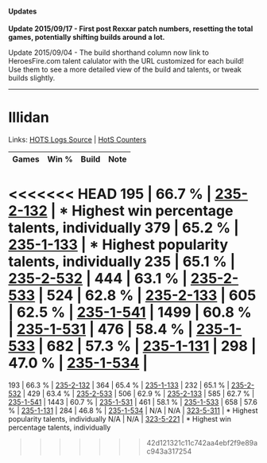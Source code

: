 #### Updates
**Update 2015/09/17 - First post Rexxar patch numbers, resetting the total games, potentially shifting builds around a lot.**

Update 2015/09/04 - The build shorthand column now link to HeroesFire.com talent calulator with the URL customized for each build!  
Use them to see a more detailed view of the build and talents, or tweak builds slightly.

***

# Illidan

Links: [HOTS Logs Source](https://www.hotslogs.com/Sitewide/HeroDetails?Hero=Illidan) | [HotS Counters](http://hotscounters.com/#/hero/Illidan)

Games  | Win %  | Build     | Note
-----  | -----  | -----     | ----
<<<<<<< HEAD
195    | 66.7 % | [235-2-132](http://www.heroesfire.com/hots/talent-calculator/illidan#l7g4) | * Highest win percentage talents, individually
379    | 65.2 % | [235-1-133](http://www.heroesfire.com/hots/talent-calculator/illidan#l7QT) | * Highest popularity talents, individually
235    | 65.1 % | [235-2-532](http://www.heroesfire.com/hots/talent-calculator/illidan#l7mK) | 
444    | 63.1 % | [235-2-533](http://www.heroesfire.com/hots/talent-calculator/illidan#l7mL) | 
524    | 62.8 % | [235-2-133](http://www.heroesfire.com/hots/talent-calculator/illidan#l7g5) | 
605    | 62.5 % | [235-1-541](http://www.heroesfire.com/hots/talent-calculator/illidan#l7Wr) | 
1499   | 60.8 % | [235-1-531](http://www.heroesfire.com/hots/talent-calculator/illidan#l7Wh) | 
476    | 58.4 % | [235-1-533](http://www.heroesfire.com/hots/talent-calculator/illidan#l7Wj) | 
682    | 57.3 % | [235-1-131](http://www.heroesfire.com/hots/talent-calculator/illidan#l7QR) | 
298    | 47.0 % | [235-1-534](http://www.heroesfire.com/hots/talent-calculator/illidan#l7Wk) | 
=======
193    | 66.3 % | [235-2-132](http://www.heroesfire.com/hots/talent-calculator/illidan#l7g4) | 
364    | 65.4 % | [235-1-133](http://www.heroesfire.com/hots/talent-calculator/illidan#l7QT) | 
232    | 65.1 % | [235-2-532](http://www.heroesfire.com/hots/talent-calculator/illidan#l7mK) | 
429    | 63.4 % | [235-2-533](http://www.heroesfire.com/hots/talent-calculator/illidan#l7mL) | 
506    | 62.9 % | [235-2-133](http://www.heroesfire.com/hots/talent-calculator/illidan#l7g5) | 
585    | 62.7 % | [235-1-541](http://www.heroesfire.com/hots/talent-calculator/illidan#l7Wr) | 
1443   | 60.7 % | [235-1-531](http://www.heroesfire.com/hots/talent-calculator/illidan#l7Wh) | 
461    | 58.1 % | [235-1-533](http://www.heroesfire.com/hots/talent-calculator/illidan#l7Wj) | 
658    | 57.6 % | [235-1-131](http://www.heroesfire.com/hots/talent-calculator/illidan#l7QR) | 
284    | 46.8 % | [235-1-534](http://www.heroesfire.com/hots/talent-calculator/illidan#l7Wk) | 
N/A    | N/A    | [323-5-311](http://www.heroesfire.com/hots/talent-calculator/illidan#oVHl) | * Highest popularity talents, individually
N/A    | N/A    | [323-5-221](http://www.heroesfire.com/hots/talent-calculator/illidan#oVGL) | * Highest win percentage talents, individually
>>>>>>> 42d121321c11c742aa4ebf2f9e89ac943a317254
